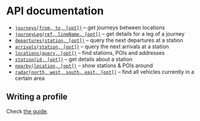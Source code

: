 # API documentation

- [`journeys(from, to, [opt])`](journeys.md) – get journeys between locations
- [`journeyLeg(ref, lineName, [opt])`](journey-leg.md) – get details for a leg of a journey
- [`departures(station, [opt])`](departures.md) – query the next departures at a station
- [`arrivals(station, [opt])`](arrivals.md) – query the next arrivals at a station
- [`locations(query, [opt])`](locations.md) – find stations, POIs and addresses
- [`station(id, [opt])`](station.md) – get details about a station
- [`nearby(location, [opt])`](nearby.md) – show stations & POIs around
- [`radar(north, west, south, east, [opt])`](radar.md) – find all vehicles currently in a certain area

## Writing a profile

Check [the guide](writing-a-profile.md).
